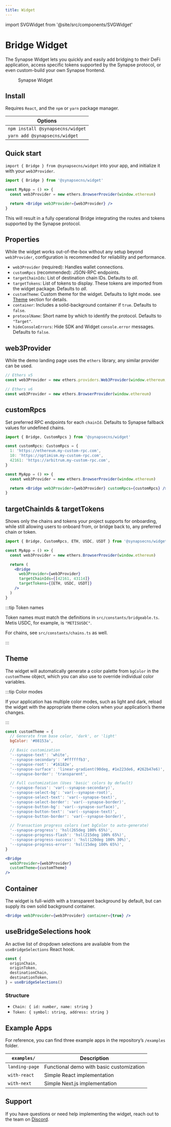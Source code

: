 ```yaml
---
title: Widget
---
```


import SVGWidget from '@site/src/components/SVGWidget'

# Bridge Widget

The Synapse Widget lets you quickly and easily add bridging to their DeFi application, access specific tokens supported by the Synapse protocol, or even custom-build your own Synapse frontend.

<figure>
    <SVGWidget />
    <figcaption>Synapse Widget</figcaption>
</figure>

## Install

Requires `React`, and the `npm` or `yarn` package manager.

| Options |
|-|
| `npm install @synapsecns/widget`
| `yarn add @synapsecns/widget`

## Quick start

`import { Bridge } from @synapsecns/widget` into your app, and initialize it with your `web3Provider`.

```jsx
import { Bridge } from '@synapsecns/widget'

const MyApp = () => {
  const web3Provider = new ethers.BrowserProvider(window.ethereum)

  return <Bridge web3Provider={web3Provider} />
}
```

This will result in a fully operational Bridge integrating the routes and tokens supported by the Synapse protocol.

## Properties

While the widget works out-of-the-box without any setup beyond `web3Provider`, configuration is recommended for reliability and performance.

* `web3Provider` (required): Handles wallet connections.
* `customRpcs` (recommended):  JSON-RPC endpoints.
* `targetChainIds`: List of destination chain IDs. Defaults to *all*.
* `targetTokens`: List of tokens to display. These tokens are imported from the widget package. Defaults to *all*.
* `customTheme`: Custom theme for the widget. Defaults to light mode. see [Theme](#theme) section for details.
* `container`: Includes a solid-background container if `true`. Defaults to `false`.
* `protocolName`: Short name by which to identify the protocol. Defaults to `"Target"`.
* `hideConsoleErrors`: Hide SDK and Widget `console.error` messages. Defaults to `false`.

## web3Provider

While the demo landing page uses the `ethers` library, any similar provider can be used.

```jsx
// Ethers v5
const web3Provider = new ethers.providers.Web3Provider(window.ethereum, 'any')

// Ethers v6
const web3Provider = new ethers.BrowserProvider(window.ethereum)
```

## customRpcs

Set preferred RPC endpoints for each `chainId`. Defaults to Synapse fallback values for undefined chains.

```jsx
import { Bridge, CustomRpcs } from '@synapsecns/widget'

const customRpcs: CustomRpcs = {
  1: 'https://ethereum.my-custom-rpc.com',
  10: 'https://optimism.my-custom-rpc.com',
  42161: 'https://arbitrum.my-custom-rpc.com',
}

const MyApp = () => {
  const web3Provider = new ethers.BrowserProvider(window.ethereum)

  return <Bridge web3Provider={web3Provider} customRpcs={customRpcs} />
}
```

## targetChainIds & targetTokens

Shows only the chains and tokens your project supports for onboarding, while still allowing users to onboard from, or bridge back to, any preferred chain or token.

```jsx
import { Bridge, CustomRpcs, ETH, USDC, USDT } from '@synapsecns/widget'

const MyApp = () => {
  const web3Provider = new ethers.BrowserProvider(window.ethereum)

  return (
    <Bridge
      web3Provider={web3Provider}
      targetChainIds={[42161, 43114]}
      targetTokens={[ETH, USDC, USDT]}
    />
  )
}
```

:::tip Token names

Token names must match the definitions in `src/constants/bridgeable.ts`. Metis USDC, for example, is `"METISUSDC"`.

For chains, see `src/constants/chains.ts` as well.

:::

## Theme

The widget will automatically generate a color palette from `bgColor` in the `customTheme` object, which you can also use to override individual color variables.

:::tip Color modes

If your application has multiple color modes, such as light and dark, reload the widget with the appropriate theme colors when your application’s theme changes.

:::

```jsx
const customTheme = {
  // Generate from base color, 'dark', or 'light'
  bgColor: '#08153a',

  // Basic customization
  '--synapse-text': 'white',
  '--synapse-secondary': '#ffffffb3',
  '--synapse-root': '#16182e',
  '--synapse-surface': 'linear-gradient(90deg, #1e223de6, #262b47e6)',
  '--synapse-border': 'transparent',

  // Full customization (Uses 'basic' colors by default)
  '--synapse-focus': 'var(--synapse-secondary)',
  '--synapse-select-bg': 'var(--synapse-root)',
  '--synapse-select-text': 'var(--synapse-text)',
  '--synapse-select-border': 'var(--synapse-border)',
  '--synapse-button-bg': 'var(--synapse-surface)',
  '--synapse-button-text': 'var(--synapse-text)',
  '--synapse-button-border': 'var(--synapse-border)',

  // Transaction progress colors (set bgColor to auto-generate)
  '--synapse-progress': 'hsl(265deg 100% 65%)',
  '--synapse-progress-flash': 'hsl(215deg 100% 65%)',
  '--synapse-progress-success': 'hsl(120deg 100% 30%)',
  '--synapse-progress-error': 'hsl(15deg 100% 65%)',
}

<Bridge
  web3Provider={web3Provider}
  customTheme={customTheme}
/>
```

## Container

The widget is full-width with a transparent background by default, but can supply its own solid background container.

```jsx
<Bridge web3Provider={web3Provider} container={true} />
```

## useBridgeSelections hook

An active list of dropdown selections are available from the `useBridgeSelections` React hook.

```jsx
const {
  originChain,
  originToken,
  destinationChain,
  destinationToken,
} = useBridgeSelections()
```

### Structure

* `Chain: { id: number, name: string }`
* `Token: { symbol: string, address: string }`

## Example Apps

For reference, you can find three example apps in the repository’s `/examples` folder.

| `examples/` | Description
|-----------------|-
| `landing-page`  | Functional demo with basic customization
| `with-react`    | Simple React implementation
| `with-next`     | Simple Next.js implementation

## Support

If you have questions or need help implementing the widget, reach out to the team on [Discord](https://discord.gg/4rMzuEnKqe).
